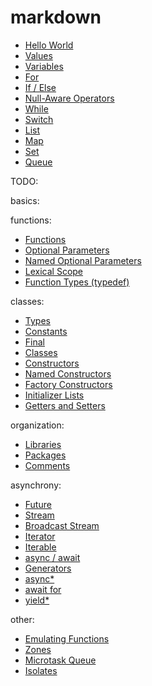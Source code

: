 # markdown

- [Hello World](examples/hello_world/)
- [Values](examples/values/)
- [Variables](examples/variables/)
- [For](examples/for/)
- [If / Else](examples/ifelse/)
- [Null-Aware Operators](examples/null_aware/)
- [While](examples/while/)
- [Switch](examples/switch/)
- [List](examples/list/)
- [Map](examples/map/)
- [Set](examples/set/)
- [Queue](examples/queue/)

TODO: 

basics:

functions:

- [Functions](examples/functions.html)
- [Optional Parameters](examples/optional-parameters.html)
- [Named Optional Parameters](examples/optional-parameters.html)
- [Lexical Scope](examples/lexical-scope.html)
- [Function Types (typedef)](examples/typedef.html)

classes:

- [Types](examples/types.html)
- [Constants](examples/const.html)
- [Final](examples/Const.html)
- [Classes](examples/classes.html)
- [Constructors](examples/constructors.html)
- [Named Constructors](examples/constructors.html)
- [Factory Constructors](examples/factory-constructors.html)
- [Initializer Lists](examples/initializer-lists.html)
- [Getters and Setters](examples/getters-setters.html)

organization:

- [Libraries](examples/libraries.html)
- [Packages](examples/packages.html)
- [Comments](examples/comments.html)

asynchrony:

- [Future](examples/future.html)
- [Stream](examples/stream.html)
- [Broadcast Stream](examples/broadcast-stream.html)
- [Iterator](examples/iterator.html)
- [Iterable](examples/iterable.html)
- [async / await](examples/async-await.html)
- [Generators](examples/generators.html)
- [async*](examples/async-star.html)
- [await for](examples/await-for.html)
- [yield*](examples/yield-star.html)


other:

- [Emulating Functions](examples/emulating-functions.html)
- [Zones](examples/zones.html)
- [Microtask Queue](examples/microtask-queue.html)
- [Isolates](examples/isolates.html)

